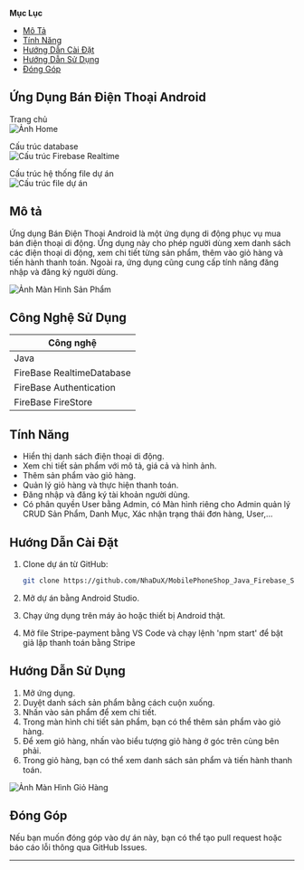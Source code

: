 <!-- Mục Lục -->
**Mục Lục**
- [Mô Tả](#mô-tả)
- [Tính Năng](#tính-năng)
- [Hướng Dẫn Cài Đặt](#hướng-dẫn-cài-đặt)
- [Hướng Dẫn Sử Dụng](#hướng-dẫn-sử-dụng)
- [Đóng Góp](#đóng-góp)

   
## Ứng Dụng Bán Điện Thoại Android
Trang chủ  
![Ảnh Home](https://media.discordapp.net/attachments/728486003051987035/1266061041637261323/image.png?ex=66a3c6ba&is=66a2753a&hm=42e8b3b30cbd9ad72579dcf5a64e6f09c2af8ce9fb3a2e1cf11e90d19be45dff&=&format=webp&quality=lossless&width=161&height=350)  


Cấu trúc database  
![Cấu trúc Firebase Realtime](https://media.discordapp.net/attachments/728486003051987035/1266066961503355000/image.png?ex=66a3cc3e&is=66a27abe&hm=f36cdf466cddaa85fb490b7c7c4d5ba31b8876b370db1aea76676743c9868ee7&=&format=webp&quality=lossless)  


Cấu trúc hệ thống file dự án  
![Cấu trúc file dự án](https://media.discordapp.net/attachments/728486003051987035/1266067002837962803/image.png?ex=66a3cc47&is=66a27ac7&hm=1366d96397caa1c69cc4b19cc4e7ef2f0e6d5f84072716590334f90c5cd518cc&=&format=webp&quality=lossless)  


## Mô tả

Ứng dụng Bán Điện Thoại Android là một ứng dụng di động phục vụ mua bán điện thoại di động. Ứng dụng này cho phép người dùng xem danh sách các điện thoại di động, xem chi tiết từng sản phẩm, thêm vào giỏ hàng và tiến hành thanh toán. Ngoài ra, ứng dụng cũng cung cấp tính năng đăng nhập và đăng ký người dùng.

![Ảnh Màn Hình Sản Phẩm](https://firebasestorage.googleapis.com/v0/b/shopdt-5c0d7.appspot.com/o/image.README%2Fchitietsanpham.png?alt=media&token=9110493d-732c-43f8-8d63-82c5198734ff&_gl=1*1t6uz0k*_ga*MTY3Mjg3NDM3OC4xNjk3MzEwMTI2*_ga_CW55HF8NVT*MTY5ODgzMTIxNy4zMS4xLjE2OTg4MzUxNDQuNDcuMC4w)


## Công Nghệ Sử Dụng
|Công nghệ                                             |
|------------------------------------------------------|
|Java                                                  |
|FireBase RealtimeDatabase                             |
|FireBase Authentication                               |
|FireBase FireStore                                    |


## Tính Năng

- Hiển thị danh sách điện thoại di động.
- Xem chi tiết sản phẩm với mô tả, giá cả và hình ảnh.
- Thêm sản phẩm vào giỏ hàng.
- Quản lý giỏ hàng và thực hiện thanh toán.
- Đăng nhập và đăng ký tài khoản người dùng.
- Có phân quyền User bằng Admin, có Màn hình riêng cho Admin quản lý CRUD Sản Phẩm, Danh Mục, Xác nhận trạng thái đơn hàng, User,...

## Hướng Dẫn Cài Đặt

1. Clone dự án từ GitHub:

   ```bash
   git clone https://github.com/NhaDuX/MobilePhoneShop_Java_Firebase_Stripe.git
   ```

2. Mở dự án bằng Android Studio.

3. Chạy ứng dụng trên máy ảo hoặc thiết bị Android thật.

4. Mở file Stripe-payment bằng VS Code và chạy lệnh 'npm start' để bật giả lập thanh toán bằng Stripe

## Hướng Dẫn Sử Dụng

1. Mở ứng dụng.
2. Duyệt danh sách sản phẩm bằng cách cuộn xuống.
3. Nhấn vào sản phẩm để xem chi tiết.
4. Trong màn hình chi tiết sản phẩm, bạn có thể thêm sản phẩm vào giỏ hàng.
5. Để xem giỏ hàng, nhấn vào biểu tượng giỏ hàng ở góc trên cùng bên phải.
6. Trong giỏ hàng, bạn có thể xem danh sách sản phẩm và tiến hành thanh toán.

![Ảnh Màn Hình Giỏ Hàng](https://firebasestorage.googleapis.com/v0/b/shopdt-5c0d7.appspot.com/o/image.README%2Fcart.png?alt=media&token=cd12782c-ecd5-4275-827b-6249322988de&_gl=1*t3mhmq*_ga*MTY3Mjg3NDM3OC4xNjk3MzEwMTI2*_ga_CW55HF8NVT*MTY5ODgzMTIxNy4zMS4xLjE2OTg4MzUyNzkuNTcuMC4w)

## Đóng Góp

Nếu bạn muốn đóng góp vào dự án này, bạn có thể tạo pull request hoặc báo cáo lỗi thông qua GitHub Issues.

---
